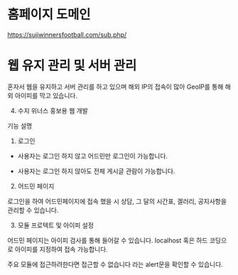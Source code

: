 # 홈페이지 도메인

https://sujiwinnersfootball.com/sub.php/

# 웹 유지 관리 및 서버 관리

혼자서 웹을 유지하고 서버 관리를 하고 있으며 해외 IP의 접속이 많아 GeoIP를 통해 해외 아이피를 막고 있습니다.

4. 수지 위너스 홍보용 웹 개발

기능 설명

1. 로그인

- 사용자는 로그인 하지 않고 어드민만 로그인이 가능합니다.

- 사용자는 로그인 하지 않아도 전체 게시글 관람이 가능합니다.

2. 어드민 페이지

로그인을 하여 어드민페이지에 접속 했을 시 상담, 그 달의 시간표, 겔러리, 공지사항을 관리할 수 있습니다.

3. 모듈 프로텍트 및 아이피 설정

어드민 페이지는 아이피 검사를 통해 들어갈 수 있습니다. localhost 혹은 하드 코딩으로 아이피를 지정하여 접속 가능합니다.

주요 모듈에 접근하려한다면 접근할 수 없습니다 라는 alert문을 확인할 수 있습니다.
